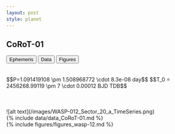 ```yaml
---
layout: post
style: planet
---
```

<script src="../js/planets.js"></script> 

## CoRoT-01

<!-- Tab links -->
<div class="tab">
  <button class="tablinks" onclick="openCity(event, 'Ephemeris')">Ephemeris</button>
  <button class="tablinks" onclick="openCity(event, 'Data')">Data</button>
  <button class="tablinks" onclick="openCity(event, 'Figures')">Figures</button>
</div>

<!-- Tab content -->
<div id="Ephemeris" class="tabcontent" markdown="1">
  <br/><br/>
  $$P=1.091419108 \pm 1.508968772 \cdot 8.3e-08 day$$
  $$T_0 = 2456268.99119 \pm 7 \cdot 0.00012 BJD TDB$$
  <br/><br/>
  <br/><br/>
  ![alt text](/images/WASP-012_Sector_20_a_TimeSeries.png)
</div>

<div id="Data" class="tabcontent" markdown="1">
  {% include data/data_CoRoT-01.md %}
</div> 
 
<div id="Figures" class="tabcontent" markdown="1">
  {% include figures/figures_wasp-12.md %}
</div>


<script src="../js/tabs.js"></script> 
